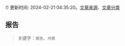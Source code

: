 :alarm_clock: 更新时间: 2024-02-21 04:35:20。[文章来源](/README.md)、[文章分类](/TAGS.md)

## 报告


> 关键字：`报告`、`月报`



